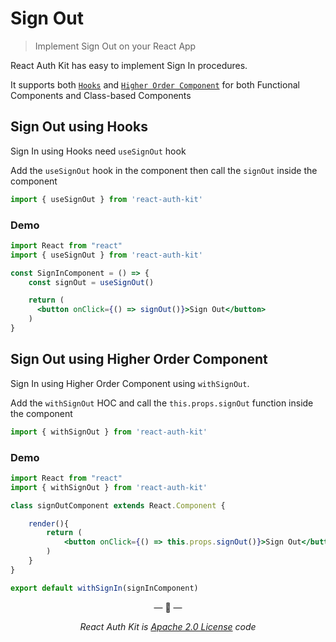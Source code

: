 # Sign Out

> Implement Sign Out on your React App

React Auth Kit has easy to implement Sign In procedures.

It supports both [`Hooks`](https://reactjs.org/docs/hooks-intro.html) and
[`Higher Order Component`](https://reactjs.org/docs/higher-order-components.html)
for both Functional Components and Class-based Components

## Sign Out using Hooks

Sign In using Hooks need `useSignOut` hook

Add the `useSignOut` hook in the component then call the `signOut` inside the component

```js
import { useSignOut } from 'react-auth-kit'
```
### Demo
```jsx
import React from "react"
import { useSignOut } from 'react-auth-kit'

const SignInComponent = () => {
    const signOut = useSignOut()

    return (
      <button onClick={() => signOut()}>Sign Out</button>
    )
}
```


## Sign Out using Higher Order Component

Sign In using Higher Order Component using `withSignOut`.

Add the `withSignOut` HOC and call the `this.props.signOut` function inside the component

```js
import { withSignOut } from 'react-auth-kit'
```

### Demo
```jsx
import React from "react"
import { withSignOut } from 'react-auth-kit'

class signOutComponent extends React.Component {

    render(){
        return (
            <button onClick={() => this.props.signOut()}>Sign Out</button>
        )
    }
}

export default withSignIn(signInComponent)
```

<p align="center">&mdash; 🔑  &mdash;</p>
<p align="center"><i>React Auth Kit is <a href="https://github.com/react-auth-kit/react-auth-kit/blob/master/LICENSE">Apache 2.0 License</a> code</i></p>
